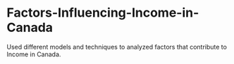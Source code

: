 # Factors-Influencing-Income-in-Canada
Used different models and techniques to analyzed factors that contribute to Income in Canada.
